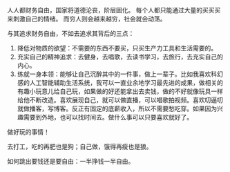 人人都财务自由，国家将道德沦丧，阶层固化。
每个人都只能通过大量的买买买来刺激自己的情绪。
而穷人则会越来越穷，社会就会动荡。

与其追求财务自由，不如去追求其背后的三点：
1. 降低对物质的欲望：不需要的东西不要买，只买生产力工具和生活需要的。
2. 充实自己的精神追求：去健身，去唱歌，去读书学习，去旅行，去充实自己的内心。
3. 练就一身本领：能够让自己沉醉其中的一件事，做上一辈子。比如我喜欢科幻感的人工智能辅助生活系统，我可以一直业余地学习最先进的成果，做相关的有趣小玩意儿给自己玩，如果做的好还能拿出去卖钱，做的不好就像玩具一样给他不断改造。喜欢展现自己，就可以做直播，可以唱歌拍视频。喜欢叨逼叨就做播客，写博客。反正有固定的底薪收入，所以不需要愁吃穿。如果因为兴趣需要到外地，也可以找时间去。做什么事可以只要喜欢就好了。

做好玩的事情！

去打工，吃的再肥也是狗；自己做，饿得再瘦也是狼。

如何跳出要钱还是要自由：一半挣钱一半自由。